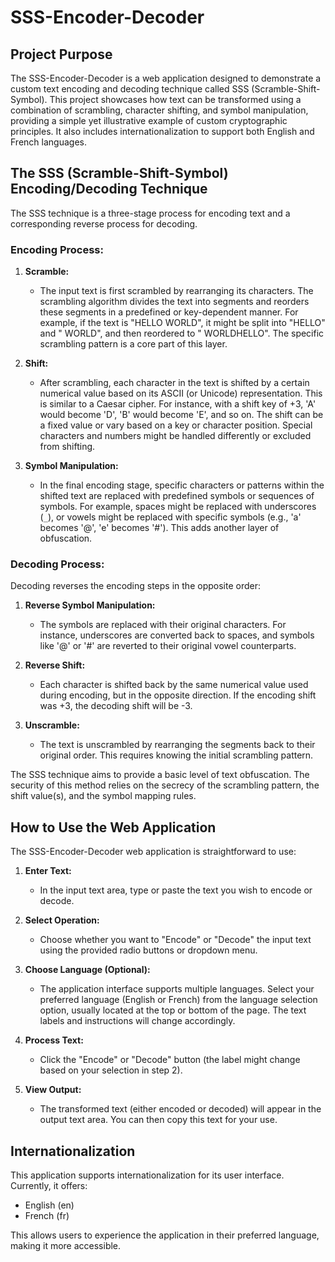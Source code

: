 # SSS-Encoder-Decoder

## Project Purpose

The SSS-Encoder-Decoder is a web application designed to demonstrate a custom text encoding and decoding technique called SSS (Scramble-Shift-Symbol). This project showcases how text can be transformed using a combination of scrambling, character shifting, and symbol manipulation, providing a simple yet illustrative example of custom cryptographic principles. It also includes internationalization to support both English and French languages.

## The SSS (Scramble-Shift-Symbol) Encoding/Decoding Technique

The SSS technique is a three-stage process for encoding text and a corresponding reverse process for decoding.

### Encoding Process:

1.  **Scramble:**
    *   The input text is first scrambled by rearranging its characters. The scrambling algorithm divides the text into segments and reorders these segments in a predefined or key-dependent manner. For example, if the text is "HELLO WORLD", it might be split into "HELLO" and " WORLD", and then reordered to " WORLDHELLO". The specific scrambling pattern is a core part of this layer.

2.  **Shift:**
    *   After scrambling, each character in the text is shifted by a certain numerical value based on its ASCII (or Unicode) representation. This is similar to a Caesar cipher. For instance, with a shift key of +3, 'A' would become 'D', 'B' would become 'E', and so on. The shift can be a fixed value or vary based on a key or character position. Special characters and numbers might be handled differently or excluded from shifting.

3.  **Symbol Manipulation:**
    *   In the final encoding stage, specific characters or patterns within the shifted text are replaced with predefined symbols or sequences of symbols. For example, spaces might be replaced with underscores (`_`), or vowels might be replaced with specific symbols (e.g., 'a' becomes '@', 'e' becomes '#'). This adds another layer of obfuscation.

### Decoding Process:

Decoding reverses the encoding steps in the opposite order:

1.  **Reverse Symbol Manipulation:**
    *   The symbols are replaced with their original characters. For instance, underscores are converted back to spaces, and symbols like '@' or '#' are reverted to their original vowel counterparts.

2.  **Reverse Shift:**
    *   Each character is shifted back by the same numerical value used during encoding, but in the opposite direction. If the encoding shift was +3, the decoding shift will be -3.

3.  **Unscramble:**
    *   The text is unscrambled by rearranging the segments back to their original order. This requires knowing the initial scrambling pattern.

The SSS technique aims to provide a basic level of text obfuscation. The security of this method relies on the secrecy of the scrambling pattern, the shift value(s), and the symbol mapping rules.

## How to Use the Web Application

The SSS-Encoder-Decoder web application is straightforward to use:

1.  **Enter Text:**
    *   In the input text area, type or paste the text you wish to encode or decode.

2.  **Select Operation:**
    *   Choose whether you want to "Encode" or "Decode" the input text using the provided radio buttons or dropdown menu.

3.  **Choose Language (Optional):**
    *   The application interface supports multiple languages. Select your preferred language (English or French) from the language selection option, usually located at the top or bottom of the page. The text labels and instructions will change accordingly.

4.  **Process Text:**
    *   Click the "Encode" or "Decode" button (the label might change based on your selection in step 2).

5.  **View Output:**
    *   The transformed text (either encoded or decoded) will appear in the output text area. You can then copy this text for your use.

## Internationalization

This application supports internationalization for its user interface. Currently, it offers:
*   English (en)
*   French (fr)

This allows users to experience the application in their preferred language, making it more accessible.